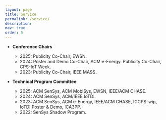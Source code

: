 ```yaml
---
layout: page
title: Service
permalink: /service/
description: 
nav: true
order: 5
---
```


- **Conference Chairs**
    - 2025: Publicity Co-Chair, EWSN.
    - 2024: Poster and Demo Co-Chair, ACM e-Energy. Publicity Co-Chair, CPS-IoT Week.
    - 2023: Publicity Co-Chair, IEEE MASS.

- **Technical Program Committee**
    - 2025: ACM SenSys, ACM MobiSys, EWSN, IEEE/ACM CHASE.
    - 2024: ACM SenSys, ACM/IEEE IoTDI.
    - 2023: ACM SenSys, ACM e-Energy, IEEE/ACM CHASE, ICCPS-wip, IoTDI Poster & Demo, ICA3PP.
    - 2022: SenSys Shadow Program.

<!-- - **Conference Reviewer**
    - 2023: INFOCOM.
    - 2022: IEEE MASS.

- **Journal Reviewer**
    - 2023: IMWUT, ACM TOSN, IEEE TMC, IEEE TDSC, IoTJ.
    - 2022: IEEE TMC.
    - 2020: IEEE TNNLS. -->